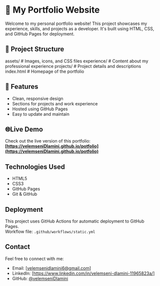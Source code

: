 # 💼 My Portfolio Website

Welcome to my personal portfolio website! This project showcases my experience, skills, and projects as a developer. It's built using HTML, CSS, and GitHub Pages for deployment.

## 📁 Project Structure
assets/ # Images, icons, and CSS files
experience/ # Content about my professional experience
projects/ # Project details and descriptions
index.html # Homepage of the portfolio

## 🚀 Features

- Clean, responsive design
- Sections for projects and work experience
- Hosted using GitHub Pages
- Easy to update and maintain

## 🌐Live Demo

Check out the live version of this portfolio:  
**[https://velemseniDlamini.github.io/potfolio](https://velemseniDlamini.github.io/potfolio)**

## Technologies Used

- HTML5
- CSS3
- GitHub Pages
- Git & GitHub

## Deployment

This project uses GitHub Actions for automatic deployment to GitHub Pages.  
Workflow file: `.github/workflows/static.yml`

## Contact

Feel free to connect with me:

- Email:  [velemsenidlamini6@gmail.com]
- LinkedIn: [https://www.linkedin.com/in/velemseni-dlamini-11965823a/]
- GitHub: [@velemseniDlamini](https://github.com/velemseniDlamini)


